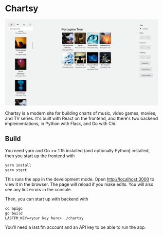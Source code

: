 # Chartsy

![chartsy in action](chartsy.png)

Chartsy is a modern site for building charts of music, video games, movies, and TV series. It's built with React on the frontend, and there's two backend implementations, in Python with Flask, and Go with Chi.

## Build

You need yarn and Go >= 1.15 installed (and optionally Python) installed, then you start up the frontend with

```console
yarn install
yarn start
```

This runs the app in the development mode. Open [http://localhost:3000](http://localhost:3000) to view it in the browser.
The page will reload if you make edits. You will also see any lint errors in the console.

Then, you can start up with backend with

```console
cd apigo
go build
LASTFM_KEY=<your key here> ./chartsy
```

You'll need a last.fm account and an API key to be able to run the app.
